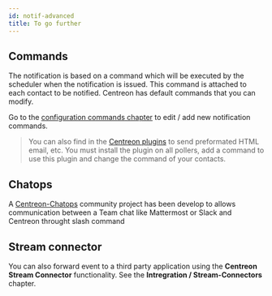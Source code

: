 ```yaml
---
id: notif-advanced
title: To go further
---
```


## Commands

The notification is based on a command which will be executed by the scheduler when the notification is issued. This
command is attached to each contact to be notified. Centreon has default commands that you can modify.

Go to the [configuration commands chapter](../monitoring/commands.html#definition) to edit / add new notification commands.

> You can also find in the [Centreon plugins](https://github.com/centreon/centreon-plugins/tree/master/notification) to
> send preformated HTML email, etc. You must install the plugin on all pollers, add a command to use this plugin and
> change the command of your contacts.

## Chatops

A [Centreon-Chatops](https://github.com/centreon/centreon-chatops) community project has been develop to allows
communication between a Team chat like Mattermost or Slack and Centreon throught slash command

## Stream connector

You can also forward event to a third party application using the **Centreon Stream Connector** functionality.
See the **Intregration / Stream-Connectors** chapter.
